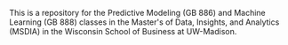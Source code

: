 This is a repository for the Predictive Modeling (GB 886) and Machine Learning (GB 888) classes in the Master's of Data, Insights, and Analytics (MSDIA) in the Wisconsin School of Business at UW-Madison.
